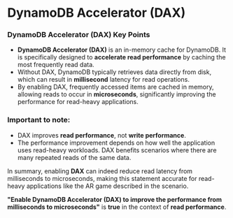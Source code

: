 # DynamoDB Accelerator (DAX)

### DynamoDB Accelerator (DAX) Key Points

- **DynamoDB Accelerator (DAX)** is an in-memory cache for DynamoDB. It is specifically designed to **accelerate read performance** by caching the most frequently read data.
- Without DAX, DynamoDB typically retrieves data directly from disk, which can result in **millisecond** latency for read operations.
- By enabling DAX, frequently accessed items are cached in memory, allowing reads to occur in **microseconds**, significantly improving the performance for read-heavy applications.
  
### Important to note:

- DAX improves **read performance**, not **write performance**.
- The performance improvement depends on how well the application uses read-heavy workloads. DAX benefits scenarios where there are many repeated reads of the same data.

In summary, enabling **DAX** can indeed reduce read latency from milliseconds to microseconds, making this statement accurate for read-heavy applications like the AR game described in the scenario.

**"Enable DynamoDB Accelerator (DAX) to improve the performance from milliseconds to microseconds"** is **true** in the context of **read performance**.
